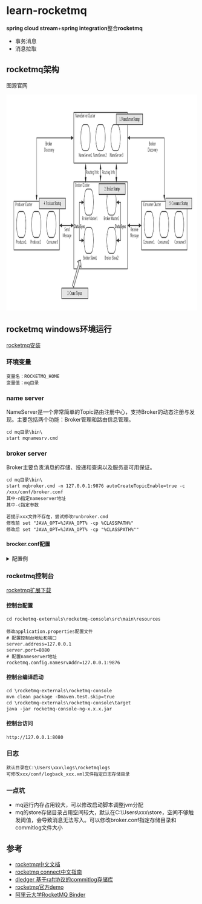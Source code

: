 # learn-rocketmq
**spring cloud stream**+**spring integration**整合**rocketmq**   
+ 事务消息
+ 消息拉取

## rocketmq架构
图源官网
<div align=center><img width="1216" height="571" src="https://github.com/handsomestWei/full-stack-note/blob/main/learn-rocketmq/docs/rocketmq_architecture_3.png" /></div>

## rocketmq windows环境运行
[rocketmq安装](https://rocketmq.apache.org/docs/quick-start/)

### 环境变量
```
变量名：ROCKETMQ_HOME
变量值：mq目录
```
### name server
NameServer是一个非常简单的Topic路由注册中心，支持Broker的动态注册与发现。主要包括两个功能：Broker管理和路由信息管理。
```
cd mq目录\bin\
start mqnamesrv.cmd
```
### broker server
Broker主要负责消息的存储、投递和查询以及服务高可用保证。
```
cd mq目录\bin\
start mqbroker.cmd -n 127.0.0.1:9876 autoCreateTopicEnable=true -c /xxx/conf/broker.conf
其中-n指定nameserver地址
其中-c指定参数
```
```
若提示xxx文件不存在，尝试修改runbroker.cmd
修改前 set "JAVA_OPT=%JAVA_OPT% -cp %CLASSPATH%"
修改后 set "JAVA_OPT=%JAVA_OPT% -cp "%CLASSPATH%""
```
#### brocker.conf配置
<details>
<summary>配置例</summary>
<pre><code>#删除文件时间点，默认是凌晨4点
deleteWhen=04
#文件保留时间，默认48小时
fileReservedTime=120
#commitLog每个文件的大小默认1G
mapedFileSizeCommitLog=1073741824
#ConsumeQueue每个文件默认存30W条，根据业务情况调整
mapedFileSizeConsumeQueue=300000
#检测物理文件磁盘空间
diskMaxUsedSpaceRatio=88
#存储路径
storePathRootDir=D:\\rocketmq\\store
#commitLog存储路径
storePathCommitLog=D:\\rocketmq\\store\\commitlog
#消费队列存储路径
storePathConsumeQueue=D:\\rocketmq\\store\\consumequeue
#消息索引存储路径
storePathIndex=D:\\rocketmq\\store\\index
#checkpoint 文件存储路径
storeCheckpoint=D:\\rocketmq\\store\\checkpoint
#abort 文件存储路径
abortFile=D:\\rocketmq\\store\\abort
#限制的消息大小
maxMessageSize=65536
# Broker 的角色
# - ASYNC_MASTER 异步复制Master
# - SYNC_MASTER 同步双写Master
# - SLAVE
brokerRole=ASYNC_MASTER
# 刷盘方式
# - ASYNC_FLUSH 异步刷盘
# - SYNC_FLUSH 同步刷盘
flushDiskType=ASYNC_FLUSH
</code></pre>
</details>

### rocketmq控制台
[rocketmq扩展下载](https://github.com/apache/rocketmq-externals.git)
#### 控制台配置
```
cd rocketmq-externals\rocketmq-console\src\main\resources

修改application.properties配置文件
# 配置控制台地址和端口
server.address=127.0.0.1
server.port=8080
# 配置nameserver地址
rocketmq.config.namesrvAddr=127.0.0.1:9876
```
#### 控制台编译启动
```
cd \rocketmq-externals\rocketmq-console
mvn clean package -Dmaven.test.skip=true
cd \rocketmq-externals\rocketmq-console\target
java -jar rocketmq-console-ng-x.x.x.jar
```

#### 控制台访问
```
http://127.0.0.1:8080
```

### 日志
```
默认目录在C:\Users\xxx\logs\rocketmqlogs
可修改xxx/conf/logback_xxx.xml文件指定日志存储目录
```

### 一点坑
+ mq运行内存占用较大，可以修改启动脚本调整jvm分配
+ mq的store存储目录占用空间较大，默认在C:\Users\xxx\store，空间不够触发阈值，会导致消息无法写入。可以修改broker.conf指定存储目录和commitlog文件大小

## 参考
+ [rocketmq中文文档](https://github.com/apache/rocketmq/tree/master/docs/cn)
+ [rocketmq connect中文指南](https://github.com/apache/rocketmq-externals/blob/master/docs/connect/cn/README.md)
+ [dledger 基于raft协议的commitlog存储库](https://github.com/openmessaging/openmessaging-storage-dledger)
+ [rocketmq官方demo](https://github.com/alibaba/spring-cloud-alibaba/tree/master/spring-cloud-alibaba-examples/rocketmq-example)
+ [阿里云大学RocketMQ Binder](https://edu.aliyun.com/course/1942)
